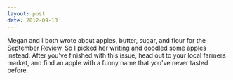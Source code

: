 ```yaml
---
layout: post
date: 2012-09-13
---
```


Megan and I both wrote about apples, butter, sugar, and flour for the September Review. So I picked her writing and doodled some apples instead. After you've finished with this issue, head out to your local farmers market, and find an apple with a funny name that you've never tasted before. 
